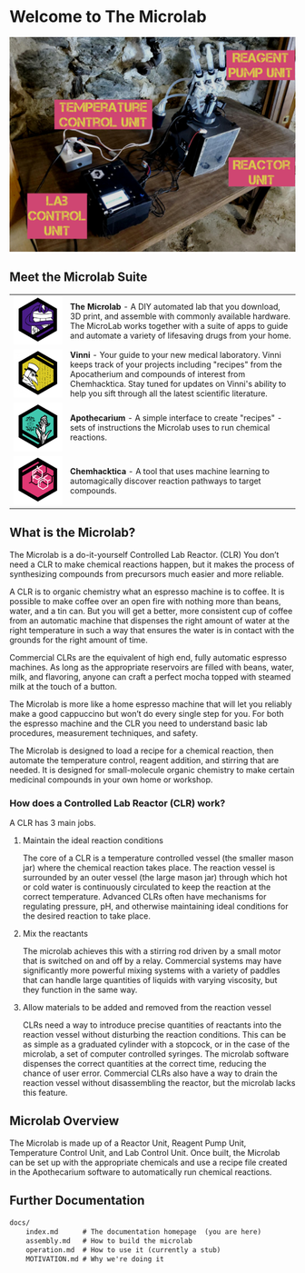 # Welcome to The Microlab

![Built Microlab](/docs/media/microlab-on-bench-labeled.jpg)

## Meet the Microlab Suite
|||
|-----|-----|
|![Microlab](media/microlab_logo.png)|**The Microlab** - A DIY automated lab that you download, 3D print, and assemble with commonly available hardware. The MicroLab works together with a suite of apps to guide and automate a variety of lifesaving drugs from your home.|
| ![Vinni](media/vinni_logo.png) | **Vinni** - Your guide to your new medical laboratory. Vinni keeps track of your projects including "recipes" from the Apocatherium and compounds of interest from Chemhacktica. Stay tuned for updates on Vinni's ability to help you sift through all the latest scientific literature. |
| ![Apothecarium](media/apoth_logo.png) | **Apothecarium** - A simple interface to create "recipes" - sets of instructions the Microlab uses to run chemical reactions. |
| ![Chemhacktica](media/chem_logo.png) | **Chemhacktica** - A tool that uses machine learning to automagically discover reaction pathways to target compounds. |

## What is the Microlab?

The Microlab is a do-it-yourself Controlled Lab Reactor. (CLR)  You don’t need a CLR to make chemical reactions happen, but it makes the process of synthesizing compounds from precursors much easier and more reliable. 
 
A CLR is to organic chemistry what an espresso machine is to coffee. It is possible to make coffee over an open fire with nothing more than beans, water, and a tin can. But you will get a better, more consistent cup of coffee from an automatic machine that dispenses the right amount of water at the right temperature in such a way that ensures the water is in contact with the grounds for the right amount of time.

Commercial CLRs are the equivalent of high end, fully automatic espresso machines. As long as the appropriate reservoirs are filled with beans, water, milk, and flavoring, anyone can craft a perfect mocha topped with steamed milk at the touch of a button.
 
The Microlab is more like a home espresso machine that will let you reliably make a good cappuccino but won’t do every single step for you. For both the espresso machine and the CLR you need to understand basic lab procedures, measurement techniques, and safety.
 
The Microlab is designed to load a recipe for a chemical reaction, then automate the temperature control, reagent addition, and stirring that are needed. It is designed for small-molecule organic chemistry to make certain medicinal compounds in your own home or workshop. 
  
### How does a Controlled Lab Reactor (CLR) work?

A CLR has 3 main jobs.

1. Maintain the ideal reaction conditions

    The core of a CLR is a temperature controlled vessel (the smaller mason jar) where the chemical reaction takes place. The reaction vessel is surrounded by an outer vessel (the large mason jar) through which hot or cold water is continuously circulated to keep the reaction at the correct temperature. Advanced CLRs often have mechanisms for regulating pressure, pH, and otherwise maintaining ideal conditions for the desired reaction to take place.

1. Mix the reactants

    The microlab achieves this with a stirring rod driven by a small motor that is switched on and off by a relay. Commercial systems may have significantly more powerful mixing systems with a variety of paddles that can handle large quantities of liquids with varying viscosity, but they function in the same way.

1. Allow materials to be added and removed from the reaction vessel

    CLRs need a way to introduce precise quantities of reactants into the reaction vessel without disturbing the reaction conditions. This can be as simple as a graduated cylinder with a stopcock, or in the case of the microlab, a set of computer controlled syringes. The microlab software dispenses the correct quantities at the correct time, reducing the chance of user error. Commercial CLRs also have a way to drain the reaction vessel without disassembling the reactor, but the microlab lacks this feature.
 
## Microlab Overview
The Microlab is made up of a Reactor Unit, Reagent Pump Unit, Temperature Control Unit, and Lab Control Unit. Once built, the Microlab can be set up with the appropriate chemicals and use a recipe file created in the Apothecarium software to automatically run chemical reactions. 

## Further Documentation

    docs/
        index.md      # The documentation homepage  (you are here)
        assembly.md   # How to build the microlab
        operation.md  # How to use it (currently a stub)
        MOTIVATION.md # Why we're doing it
        
